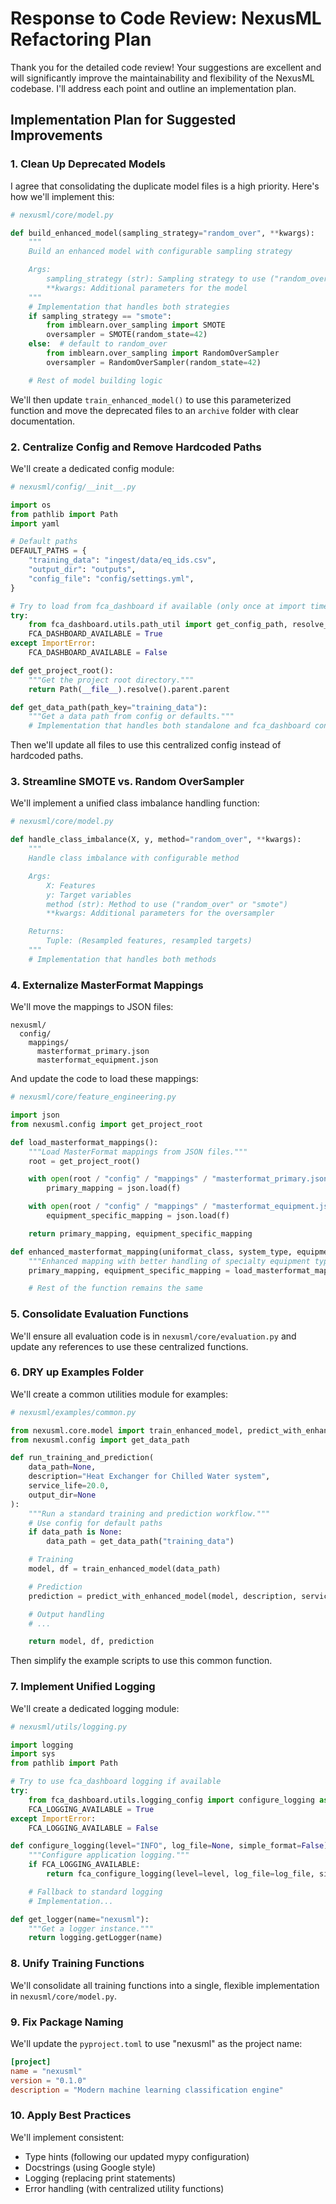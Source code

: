 # Response to Code Review: NexusML Refactoring Plan

Thank you for the detailed code review! Your suggestions are excellent and will
significantly improve the maintainability and flexibility of the NexusML
codebase. I'll address each point and outline an implementation plan.

## Implementation Plan for Suggested Improvements

### 1. Clean Up Deprecated Models

I agree that consolidating the duplicate model files is a high priority. Here's
how we'll implement this:

```python
# nexusml/core/model.py

def build_enhanced_model(sampling_strategy="random_over", **kwargs):
    """
    Build an enhanced model with configurable sampling strategy

    Args:
        sampling_strategy (str): Sampling strategy to use ("random_over" or "smote")
        **kwargs: Additional parameters for the model
    """
    # Implementation that handles both strategies
    if sampling_strategy == "smote":
        from imblearn.over_sampling import SMOTE
        oversampler = SMOTE(random_state=42)
    else:  # default to random_over
        from imblearn.over_sampling import RandomOverSampler
        oversampler = RandomOverSampler(random_state=42)

    # Rest of model building logic
```

We'll then update `train_enhanced_model()` to use this parameterized function
and move the deprecated files to an `archive` folder with clear documentation.

### 2. Centralize Config and Remove Hardcoded Paths

We'll create a dedicated config module:

```python
# nexusml/config/__init__.py

import os
from pathlib import Path
import yaml

# Default paths
DEFAULT_PATHS = {
    "training_data": "ingest/data/eq_ids.csv",
    "output_dir": "outputs",
    "config_file": "config/settings.yml",
}

# Try to load from fca_dashboard if available (only once at import time)
try:
    from fca_dashboard.utils.path_util import get_config_path, resolve_path
    FCA_DASHBOARD_AVAILABLE = True
except ImportError:
    FCA_DASHBOARD_AVAILABLE = False

def get_project_root():
    """Get the project root directory."""
    return Path(__file__).resolve().parent.parent

def get_data_path(path_key="training_data"):
    """Get a data path from config or defaults."""
    # Implementation that handles both standalone and fca_dashboard contexts
```

Then we'll update all files to use this centralized config instead of hardcoded
paths.

### 3. Streamline SMOTE vs. Random OverSampler

We'll implement a unified class imbalance handling function:

```python
# nexusml/core/model.py

def handle_class_imbalance(X, y, method="random_over", **kwargs):
    """
    Handle class imbalance with configurable method

    Args:
        X: Features
        y: Target variables
        method (str): Method to use ("random_over" or "smote")
        **kwargs: Additional parameters for the oversampler

    Returns:
        Tuple: (Resampled features, resampled targets)
    """
    # Implementation that handles both methods
```

### 4. Externalize MasterFormat Mappings

We'll move the mappings to JSON files:

```
nexusml/
  config/
    mappings/
      masterformat_primary.json
      masterformat_equipment.json
```

And update the code to load these mappings:

```python
# nexusml/core/feature_engineering.py

import json
from nexusml.config import get_project_root

def load_masterformat_mappings():
    """Load MasterFormat mappings from JSON files."""
    root = get_project_root()

    with open(root / "config" / "mappings" / "masterformat_primary.json") as f:
        primary_mapping = json.load(f)

    with open(root / "config" / "mappings" / "masterformat_equipment.json") as f:
        equipment_specific_mapping = json.load(f)

    return primary_mapping, equipment_specific_mapping

def enhanced_masterformat_mapping(uniformat_class, system_type, equipment_category, equipment_subcategory=None):
    """Enhanced mapping with better handling of specialty equipment types."""
    primary_mapping, equipment_specific_mapping = load_masterformat_mappings()

    # Rest of the function remains the same
```

### 5. Consolidate Evaluation Functions

We'll ensure all evaluation code is in `nexusml/core/evaluation.py` and update
any references to use these centralized functions.

### 6. DRY up Examples Folder

We'll create a common utilities module for examples:

```python
# nexusml/examples/common.py

from nexusml.core.model import train_enhanced_model, predict_with_enhanced_model
from nexusml.config import get_data_path

def run_training_and_prediction(
    data_path=None,
    description="Heat Exchanger for Chilled Water system",
    service_life=20.0,
    output_dir=None
):
    """Run a standard training and prediction workflow."""
    # Use config for default paths
    if data_path is None:
        data_path = get_data_path("training_data")

    # Training
    model, df = train_enhanced_model(data_path)

    # Prediction
    prediction = predict_with_enhanced_model(model, description, service_life)

    # Output handling
    # ...

    return model, df, prediction
```

Then simplify the example scripts to use this common function.

### 7. Implement Unified Logging

We'll create a dedicated logging module:

```python
# nexusml/utils/logging.py

import logging
import sys
from pathlib import Path

# Try to use fca_dashboard logging if available
try:
    from fca_dashboard.utils.logging_config import configure_logging as fca_configure_logging
    FCA_LOGGING_AVAILABLE = True
except ImportError:
    FCA_LOGGING_AVAILABLE = False

def configure_logging(level="INFO", log_file=None, simple_format=False):
    """Configure application logging."""
    if FCA_LOGGING_AVAILABLE:
        return fca_configure_logging(level=level, log_file=log_file, simple_format=simple_format)

    # Fallback to standard logging
    # Implementation...

def get_logger(name="nexusml"):
    """Get a logger instance."""
    return logging.getLogger(name)
```

### 8. Unify Training Functions

We'll consolidate all training functions into a single, flexible implementation
in `nexusml/core/model.py`.

### 9. Fix Package Naming

We'll update the `pyproject.toml` to use "nexusml" as the project name:

```toml
[project]
name = "nexusml"
version = "0.1.0"
description = "Modern machine learning classification engine"
```

### 10. Apply Best Practices

We'll implement consistent:

- Type hints (following our updated mypy configuration)
- Docstrings (using Google style)
- Logging (replacing print statements)
- Error handling (with centralized utility functions)
